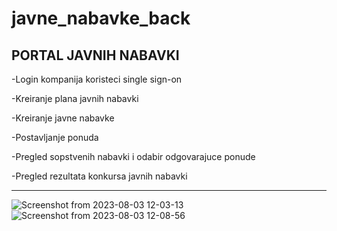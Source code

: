 # javne_nabavke_back
PORTAL JAVNIH NABAVKI
--------------------------------------------

-Login kompanija koristeci single sign-on

-Kreiranje plana javnih nabavki

-Kreiranje javne nabavke

-Postavljanje ponuda

-Pregled sopstvenih nabavki i odabir odgovarajuce ponude

-Pregled rezultata konkursa javnih nabavki

--------------------------------------------

![Screenshot from 2023-08-03 12-03-13](https://github.com/Servisi-Euprave/javne_nabavke_back/assets/79896979/26ea226c-b747-47d2-b7ec-e71c1d7f77b0)
![Screenshot from 2023-08-03 12-08-56](https://github.com/Servisi-Euprave/javne_nabavke_back/assets/79896979/ac449624-e528-4e18-975e-4bcbd9ae2019)
